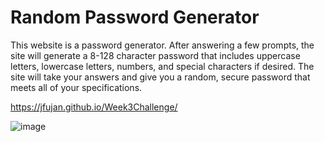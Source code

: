 # Random Password Generator

This website is a password generator.
After answering a few prompts, the site will generate a 8-128 character password that includes uppercase letters, lowercase letters, numbers, and special characters if desired.
The site will take your answers and give you a random, secure password that meets all of your specifications.

https://jfujan.github.io/Week3Challenge/

![image](https://github.com/jfujan/Week3Challenge/assets/131504994/8b97c9f2-209f-41d2-80ce-b553be5887f8)
